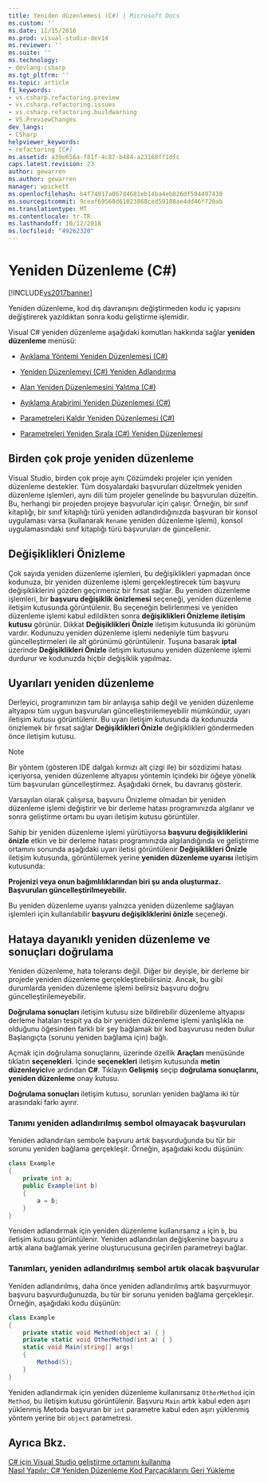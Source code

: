 ```yaml
---
title: Yeniden düzenlemesi (C#) | Microsoft Docs
ms.custom: ''
ms.date: 11/15/2016
ms.prod: visual-studio-dev14
ms.reviewer: ''
ms.suite: ''
ms.technology:
- devlang-csharp
ms.tgt_pltfrm: ''
ms.topic: article
f1_keywords:
- vs.csharp.refactoring.preview
- vs.csharp.refactoring.issues
- vs.csharp.refactoring.buildwarning
- VS.PreviewChanges
dev_langs:
- CSharp
helpviewer_keywords:
- refactoring [C#]
ms.assetid: a39e656a-f81f-4c87-b484-a23168ff1dfc
caps.latest.revision: 23
author: gewarren
ms.author: gewarren
manager: wpickett
ms.openlocfilehash: b4f74017a067d4681eb14ba4eb826df504497430
ms.sourcegitcommit: 9ceaf69568d61023868ced59108ae4dd46f720ab
ms.translationtype: MT
ms.contentlocale: tr-TR
ms.lasthandoff: 10/12/2018
ms.locfileid: "49262320"
---
```

# <a name="refactoring-c"></a>Yeniden Düzenleme (C#)
[!INCLUDE[vs2017banner](../includes/vs2017banner.md)]

Yeniden düzenleme, kod dış davranışını değiştirmeden kodu iç yapısını değiştirerek yazıldıktan sonra kodu geliştirme işlemidir.  
  
 Visual C# yeniden düzenleme aşağıdaki komutları hakkında sağlar **yeniden düzenleme** menüsü:  
  
-   [Ayıklama Yöntemi Yeniden Düzenlemesi (C#)](../csharp-ide/extract-method-refactoring-csharp.md)  
  
-   [Yeniden Düzenlemeyi (C#) Yeniden Adlandırma](../csharp-ide/rename-refactoring-csharp.md)  
  
-   [Alan Yeniden Düzenlemesini Yalıtma (C#)](../csharp-ide/encapsulate-field-refactoring-csharp.md)  
  
-   [Ayıklama Arabirimi Yeniden Düzenlemesi (C#)](../csharp-ide/extract-interface-refactoring-csharp.md)  
  
-   [Parametreleri Kaldır Yeniden Düzenlemesi (C#)](../csharp-ide/remove-parameters-refactoring-csharp.md)  
  
-   [Parametreleri Yeniden Sırala (C#) Yeniden Düzenlemesi](../csharp-ide/reorder-parameters-refactoring-csharp.md)  
  
## <a name="multi-project-refactoring"></a>Birden çok proje yeniden düzenleme  
 Visual Studio, birden çok proje aynı Çözümdeki projeler için yeniden düzenleme destekler. Tüm dosyalardaki başvuruları düzeltmek yeniden düzenleme işlemleri, aynı dili tüm projeler genelinde bu başvuruları düzeltin. Bu, herhangi bir projeden projeye başvurular için çalışır. Örneğin, bir sınıf kitaplığı, bir sınıf kitaplığı türü yeniden adlandırdığınızda başvuran bir konsol uygulaması varsa (kullanarak `Rename` yeniden düzenleme işlemi), konsol uygulamasındaki sınıf kitaplığı türü başvuruları de güncellenir.  
  
## <a name="changes-preview"></a>Değişiklikleri Önizleme  
 Çok sayıda yeniden düzenleme işlemleri, bu değişiklikleri yapmadan önce kodunuza, bir yeniden düzenleme işlemi gerçekleştirecek tüm başvuru değişikliklerini gözden geçirmeniz bir fırsat sağlar. Bu yeniden düzenleme işlemleri, bir **başvuru değişiklik önizlemesi** seçeneği, yeniden düzenleme iletişim kutusunda görüntülenir. Bu seçeneğin belirlenmesi ve yeniden düzenleme işlemi kabul edildikten sonra **değişiklikleri Önizleme iletişim kutusu** görünür. Dikkat **Değişiklikleri Önizle** iletişim kutusunda iki görünüm vardır. Kodunuzu yeniden düzenleme işlemi nedeniyle tüm başvuru güncelleştirmeleri ile alt görünümü görüntülenir. Tuşuna basarak **iptal** üzerinde **Değişiklikleri Önizle** iletişim kutusunu yeniden düzenleme işlemi durdurur ve kodunuzda hiçbir değişiklik yapılmaz.  
  
## <a name="refactoring-warnings"></a>Uyarıları yeniden düzenleme  
 Derleyici, programınızın tam bir anlayışa sahip değil ve yeniden düzenleme altyapısı tüm uygun başvuruları güncelleştirilemeyebilir mümkündür, uyarı iletişim kutusu görüntülenir. Bu uyarı iletişim kutusunda da kodunuzda önizlemek bir fırsat sağlar **Değişiklikleri Önizle** değişiklikleri göndermeden önce iletişim kutusu.  
  
> [!NOTE]
>  Bir yöntem (gösteren IDE dalgalı kırmızı alt çizgi ile) bir sözdizimi hatası içeriyorsa, yeniden düzenleme altyapısı yöntemin içindeki bir öğeye yönelik tüm başvuruları güncelleştirmez. Aşağıdaki örnek, bu davranış gösterir.  
  
 Varsayılan olarak çalışırsa, başvuru Önizleme olmadan bir yeniden düzenleme işlemi değiştirir ve bir derleme hatası programınızda algılanır ve sonra geliştirme ortamı bu uyarı iletişim kutusu görüntüler.  
  
 Sahip bir yeniden düzenleme işlemi yürütüyorsa **başvuru değişikliklerini önizle** etkin ve bir derleme hatası programınızda algılandığında ve geliştirme ortamını sonunda aşağıdaki uyarı iletisi görüntülenir **Değişiklikleri Önizle** iletişim kutusunda, görüntülemek yerine **yeniden düzenleme uyarısı** iletişim kutusunda:  
  
 **Projenizi veya onun bağımlılıklarından biri şu anda oluşturmaz. Başvuruları güncelleştirilmeyebilir.**  
  
 Bu yeniden düzenleme uyarısı yalnızca yeniden düzenleme sağlayan işlemleri için kullanılabilir **başvuru değişikliklerini önizle** seçeneği.  
  
## <a name="error-tolerant-refactoring-and-verification-results"></a>Hataya dayanıklı yeniden düzenleme ve sonuçları doğrulama  
 Yeniden düzenleme, hata toleransı değil. Diğer bir deyişle, bir derleme bir projede yeniden düzenleme gerçekleştirebilirsiniz. Ancak, bu gibi durumlarda yeniden düzenleme işlemi belirsiz başvuru doğru güncelleştirilemeyebilir.  
  
 **Doğrulama sonuçları** iletişim kutusu size bildirebilir düzenleme altyapısı derleme hataları tespit ya da bir yeniden düzenleme işlemi yanlışlıkla ne olduğunu öğesinden farklı bir şey bağlamak bir kod başvurusu neden bulur Başlangıçta (sorunu yeniden bağlama için) bağlı.  
  
 Açmak için doğrulama sonuçlarını, üzerinde özellik **Araçları** menüsünde tıklatın **seçenekleri**. İçinde **seçenekleri** iletişim kutusunda **metin düzenleyici**ve ardından **C#**. Tıklayın **Gelişmiş** seçip **doğrulama sonuçlarını, yeniden düzenleme** onay kutusu.  
  
 **Doğrulama sonuçları** iletişim kutusu, sorunları yeniden bağlama iki tür arasındaki farkı ayırır.  
  
### <a name="references-whose-definition-will-no-longer-be-the-renamed-symbol"></a>Tanımı yeniden adlandırılmış sembol olmayacak başvuruları  
 Yeniden adlandırılan sembole başvuru artık başvurduğunda bu tür bir sorunu yeniden bağlama gerçekleşir. Örneğin, aşağıdaki kodu düşünün:  
  
```csharp  
class Example  
{  
    private int a;  
    public Example(int b)  
    {  
        a = b;  
    }  
}  
```  
  
 Yeniden adlandırmak için yeniden düzenleme kullanırsanız `a` için `b`, bu iletişim kutusu görüntülenir. Yeniden adlandırılan değişkenine başvuru `a` artık alana bağlamak yerine oluşturucusuna geçirilen parametreyi bağlar.  
  
### <a name="references-whose-definition-will-now-become-the-renamed-symbol"></a>Tanımları, yeniden adlandırılmış sembol artık olacak başvurular  
 Yeniden adlandırılmış, daha önce yeniden adlandırılmış artık başvurmuyor başvuru başvurduğunuzda, bu tür bir sorunu yeniden bağlama gerçekleşir. Örneğin, aşağıdaki kodu düşünün:  
  
```csharp  
class Example  
{  
    private static void Method(object a) { }  
    private static void OtherMethod(int a) { }  
    static void Main(string[] args)  
    {  
        Method(5);  
    }  
}  
```  
  
 Yeniden adlandırmak için yeniden düzenleme kullanırsanız `OtherMethod` için `Method`, bu iletişim kutusu görüntülenir. Başvuru `Main` artık kabul eden aşırı yüklenmiş Metoda başvuran bir `int` parametre kabul eden aşırı yüklenmiş yöntem yerine bir `object` parametresi.  
  
## <a name="see-also"></a>Ayrıca Bkz.  
 [C# için Visual Studio geliştirme ortamını kullanma](../csharp-ide/using-the-visual-studio-development-environment-for-csharp.md)   
 [Nasıl Yapılır: C# Yeniden Düzenleme Kod Parçacıklarını Geri Yükleme](../ide/how-to-restore-csharp-refactoring-snippets.md)